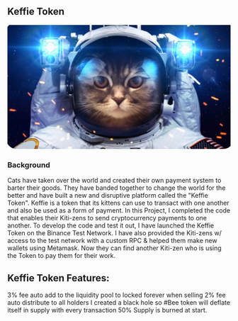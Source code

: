 ## Keffie Token

![An Image of a cat in a spacesuit.](Keffie_Token.png)

### Background

Cats have taken over the world and created their own payment system to barter their goods. They have banded together to change the world for the better and have built a new and disruptive platform called the "Keffie Token". Keffie is a token that its kittens can use to transact with one another and also be used as a form of payment.
In this Project, I completed the code that enables their Kiti-zens to send cryptocurrency payments to one another. To develop the code and test it out, I have launched the Keffie Token on the Binance Test Network. I have also provided the Kiti-zens w/ access to the test network with a custom RPC & helped them make new wallets using Metamask. Now they can find another Kiti-zen who is using the Token to pay them for their work.

## Keffie Token Features:

3% fee auto add to the liquidity pool to locked forever when selling
   2% fee auto distribute to all holders
   I created a black hole so #Bee token will deflate itself in supply with every transaction
   50% Supply is burned at start.